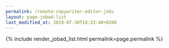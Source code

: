 ```yaml
---
permalink: /remote-copywriter-editor-jobs
layout: page-jobad-list
last_modified_at: 2019-07-30T18:33:40+0200
---
```

{% include render_jobad_list.html permalink=page.permalink %}
